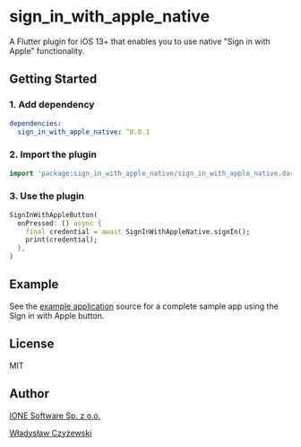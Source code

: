 # sign_in_with_apple_native

A Flutter plugin for iOS 13+ that enables you to use native "Sign in with Apple" functionality.

## Getting Started

### 1. Add dependency

```yaml
dependencies:
  sign_in_with_apple_native: ^0.0.1
```

### 2. Import the plugin

```dart
import 'package:sign_in_with_apple_native/sign_in_with_apple_native.dart';
```

### 3. Use the plugin

```dart
SignInWithAppleButton(
  onPressed: () async {
    final credential = await SignInWithAppleNative.signIn();
    print(credential);
  },
)
```

## Example

See the [example application](./example/lib/main.dart) source for a complete sample app using the Sign in with Apple button.

## License

MIT

## Author

[IONE Software Sp. z o.o.](https://ione.software)

[Władysław Czyżewski](https://github.com/wladyslawczyzewski)

